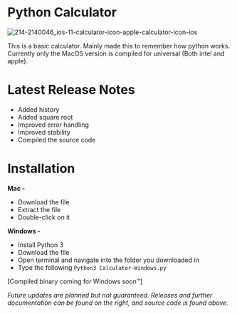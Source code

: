 # Python Calculator

![214-2140046_ios-11-calculator-icon-apple-calculator-icon-ios](https://user-images.githubusercontent.com/101906945/200211899-6042b08d-2dc1-442e-9a3d-1f17f7dcb7e9.jpg)

This is a basic calculator. Mainly made this to remember how python works. Currently only the MacOS version is compiled for universal (Both intel and apple). 

# Latest Release Notes

- Added history
- Added square root
- Improved error handling
- Improved stability
- Compiled the source code

# Installation

**Mac -**
- Download the file
- Extract the file
- Double-click on it

**Windows -**
 - Install Python 3
 - Download the file
 - Open terminal and navigate into the folder you downloaded in
 - Type the following
    `Python3 Calculator-Windows.py`

[Compiled binary coming for Windows soon™]

_Future updates are planned but not guaranteed. Releases and further documentation can be found on the right, and source code is found above._
